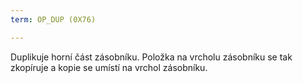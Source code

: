 ```yaml
---
term: OP_DUP (0X76)

---
```

Duplikuje horní část zásobníku. Položka na vrcholu zásobníku se tak zkopíruje a kopie se umístí na vrchol zásobníku.